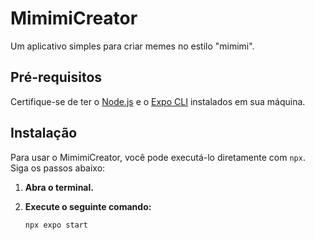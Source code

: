 # MimimiCreator

Um aplicativo simples para criar memes no estilo "mimimi".

## Pré-requisitos

Certifique-se de ter o [Node.js](https://nodejs.org/) e o [Expo CLI](https://docs.expo.dev/get-started/installation/) instalados em sua máquina.

## Instalação

Para usar o MimimiCreator, você pode executá-lo diretamente com `npx`. Siga os passos abaixo:

1. **Abra o terminal.**

2. **Execute o seguinte comando:**

   ```bash
   npx expo start
